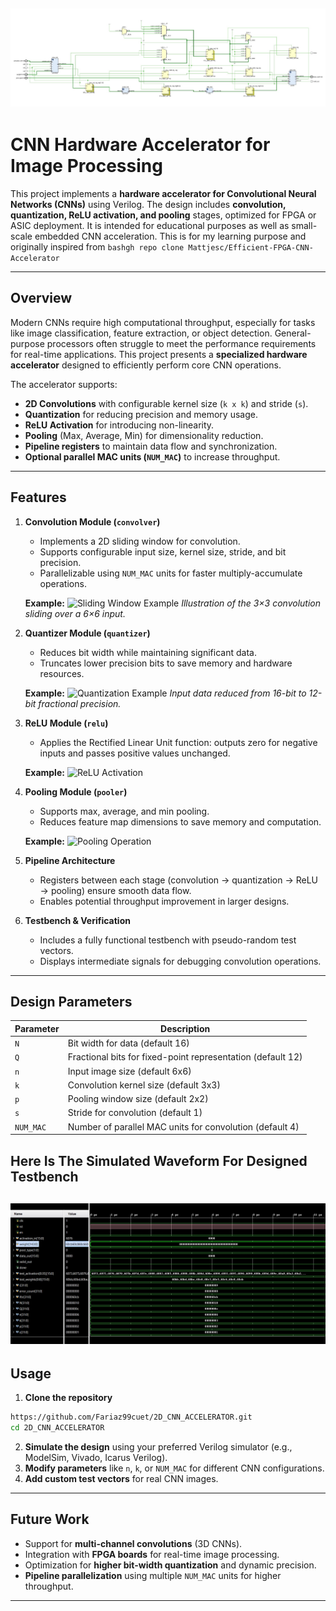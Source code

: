  ![RTL Synthesis](cnn_accelerator/Images/accelerator.jpg)
---

# CNN Hardware Accelerator for Image Processing

This project implements a **hardware accelerator for Convolutional Neural Networks (CNNs)** using Verilog. The design includes **convolution, quantization, ReLU activation, and pooling** stages, optimized for FPGA or ASIC deployment. It is intended for educational purposes as well as small-scale embedded CNN acceleration.
This is for my learning purpose and originally inspired from ``bashgh repo clone Mattjesc/Efficient-FPGA-CNN-Accelerator``

---

## Overview

Modern CNNs require high computational throughput, especially for tasks like image classification, feature extraction, or object detection. General-purpose processors often struggle to meet the performance requirements for real-time applications. This project presents a **specialized hardware accelerator** designed to efficiently perform core CNN operations.

The accelerator supports:

* **2D Convolutions** with configurable kernel size (`k x k`) and stride (`s`).
* **Quantization** for reducing precision and memory usage.
* **ReLU Activation** for introducing non-linearity.
* **Pooling** (Max, Average, Min) for dimensionality reduction.
* **Pipeline registers** to maintain data flow and synchronization.
* **Optional parallel MAC units (`NUM_MAC`)** to increase throughput.

---

## Features

1. **Convolution Module (`convolver`)**

   * Implements a 2D sliding window for convolution.
   * Supports configurable input size, kernel size, stride, and bit precision.
   * Parallelizable using `NUM_MAC` units for faster multiply-accumulate operations.

   **Example:**
   ![Sliding Window Example](images/sliding_window.png)
   *Illustration of the 3×3 convolution sliding over a 6×6 input.*

2. **Quantizer Module (`quantizer`)**

   * Reduces bit width while maintaining significant data.
   * Truncates lower precision bits to save memory and hardware resources.

   **Example:**
   ![Quantization Example](images/quantization.png)
   *Input data reduced from 16-bit to 12-bit fractional precision.*

3. **ReLU Module (`relu`)**

   * Applies the Rectified Linear Unit function: outputs zero for negative inputs and passes positive values unchanged.

   **Example:**
   ![ReLU Activation](images/relu.png)

4. **Pooling Module (`pooler`)**

   * Supports max, average, and min pooling.
   * Reduces feature map dimensions to save memory and computation.

   **Example:**
   ![Pooling Operation](images/pooling.png)

5. **Pipeline Architecture**

   * Registers between each stage (convolution → quantization → ReLU → pooling) ensure smooth data flow.
   * Enables potential throughput improvement in larger designs.

6. **Testbench & Verification**

   * Includes a fully functional testbench with pseudo-random test vectors.
   * Displays intermediate signals for debugging convolution operations.

---

## Design Parameters

| Parameter | Description                                                 |
| --------- | ----------------------------------------------------------- |
| `N`       | Bit width for data (default 16)                             |
| `Q`       | Fractional bits for fixed-point representation (default 12) |
| `n`       | Input image size (default 6x6)                              |
| `k`       | Convolution kernel size (default 3x3)                       |
| `p`       | Pooling window size (default 2x2)                           |
| `s`       | Stride for convolution (default 1)                          |
| `NUM_MAC` | Number of parallel MAC units for convolution (default 4)    |
## Here Is The Simulated Waveform For Designed Testbench
 ![RTL Synthesis](cnn_accelerator/Images/waveform.jpg)
---

## Usage

1. **Clone the repository**

```bash
https://github.com/Fariaz99cuet/2D_CNN_ACCELERATOR.git
cd 2D_CNN_ACCELERATOR
```

2. **Simulate the design** using your preferred Verilog simulator (e.g., ModelSim, Vivado, Icarus Verilog).
3. **Modify parameters** like `n`, `k`, or `NUM_MAC` for different CNN configurations.
4. **Add custom test vectors** for real CNN images.

---

## Future Work

* Support for **multi-channel convolutions** (3D CNNs).
* Integration with **FPGA boards** for real-time image processing.
* Optimization for **higher bit-width quantization** and dynamic precision.
* **Pipeline parallelization** using multiple `NUM_MAC` units for higher throughput.

---



